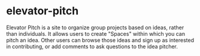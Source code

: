 # elevator-pitch
Elevator Pitch is a site to organize group projects based on ideas, rather than individuals. It allows users to create "Spaces" within which you can pitch an idea. Other users can browse those ideas and sign up as interested in contributing, or add comments to ask questions to the idea pitcher.
